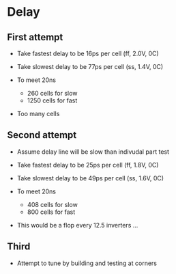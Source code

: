 # Delay

## First attempt

- Take fastest delay to be 16ps per cell (ff, 2.0V, 0C)
- Take slowest delay to be 77ps per cell (ss, 1.4V, 0C)
- To meet 20ns 
   
   - 260 cells for slow
   - 1250 cells for fast

- Too many cells

## Second attempt

- Assume delay line will be slow than indivudal part test
 
- Take fastest delay to be 25ps per cell (ff, 1.8V, 0C)
- Take slowest delay to be 49ps per cell (ss, 1.6V, 0C)

- To meet 20ns 
   
   - 408 cells for slow
   - 800 cells for fast

- This would be a flop every 12.5 inverters ...

## Third

- Attempt to tune by building and testing at corners
   




